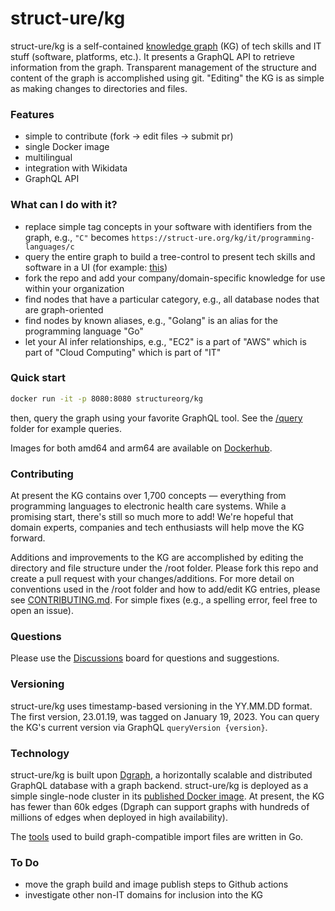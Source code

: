 # struct-ure/kg

struct-ure/kg is a self-contained [knowledge graph](https://en.wikipedia.org/wiki/Knowledge_graph) (KG) of tech skills and IT stuff (software, platforms, etc.). It presents a GraphQL API to retrieve information from the graph. Transparent management of the structure and content of the graph is accomplished using git. "Editing" the KG is as simple as making changes to directories and files.

### Features

* simple to contribute (fork -> edit files -> submit pr)
* single Docker image
* multilingual
* integration with Wikidata
* GraphQL API

### What can I do with it?

* replace simple tag concepts in your software with identifiers from the graph, e.g., `"C"` becomes `https://struct-ure.org/kg/it/programming-languages/c`
* query the entire graph to build a tree-control to present tech skills and software in a UI (for example: [this](https://struct-ure.github.io/kg/examples/ui-tree/))
* fork the repo and add your company/domain-specific knowledge for use within your organization
* find nodes that have a particular category, e.g., all database nodes that are graph-oriented
* find nodes by known aliases, e.g., "Golang" is an alias for the programming language "Go"
* let your AI infer relationships, e.g., "EC2" is a part of "AWS" which is part of "Cloud Computing" which is part of "IT"

### Quick start

```sh
docker run -it -p 8080:8080 structureorg/kg
```

then, query the graph using your favorite GraphQL tool. See the [/query](/query) folder for example queries. 

Images for both amd64 and arm64 are available on [Dockerhub](https://hub.docker.com/r/structureorg/kg/tags).

### Contributing
At present the KG contains over 1,700 concepts — everything from programming languages to electronic health care systems. While a promising start, there's still so much more to add! We're hopeful that domain experts, companies and tech enthusiasts will help move the KG forward.

Additions and improvements to the KG are accomplished by editing the directory and file structure under the /root folder. Please fork this repo and create a pull request with your changes/additions. For more detail on conventions used in the /root folder and how to add/edit KG entries, please see [CONTRIBUTING.md](CONTRIBUTING.md). For simple fixes (e.g., a spelling error, feel free to open an issue).

### Questions
Please use the [Discussions](https://github.com/struct-ure/kg/discussions) board for questions and suggestions.
### Versioning
struct-ure/kg uses timestamp-based versioning in the YY.MM.DD format. The first version, 23.01.19, was tagged on January 19, 2023. You can query the KG's current version via GraphQL `queryVersion {version}`.

### Technology
struct-ure/kg is built upon [Dgraph](https://github.com/draph-io/dgraph), a horizontally scalable and distributed GraphQL database with a graph backend. struct-ure/kg is deployed as a simple single-node cluster in its [published Docker image](https://hub.docker.com/r/structureorg/kg/tags). At present, the KG has fewer than 60k edges (Dgraph can support graphs with hundreds of millions of edges when deployed in high availability).

The [tools](/tools) used to build graph-compatible import files are written in Go.

### To Do
* move the graph build and image publish steps to Github actions
* investigate other non-IT domains for inclusion into the KG
